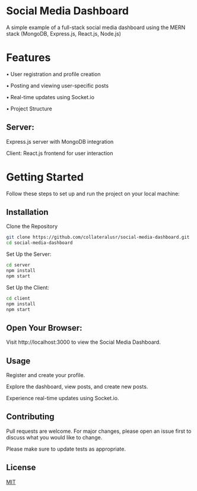 # Social Media Dashboard

A simple example of a full-stack social media dashboard using the MERN stack (MongoDB, Express.js, React.js, Node.js)

# Features

•	User registration and profile creation

•	Posting and viewing user-specific posts

•	Real-time updates using Socket.io

•	Project Structure

## Server: 

Express.js server with MongoDB integration

Client: React.js frontend for user interaction

# Getting Started

Follow these steps to set up and run the project on your local machine:


## Installation

Clone the Repository

```bash
git clone https://github.com/collateralusr/social-media-dashboard.git
cd social-media-dashboard
```
Set Up the Server:

```bash
cd server
npm install
npm start
```

Set Up the Client:
```bash
cd client
npm install
npm start
```

## Open Your Browser:

Visit http://localhost:3000 to view the Social Media Dashboard.


## Usage

Register and create your profile.

Explore the dashboard, view posts, and create new posts.

Experience real-time updates using Socket.io.


## Contributing

Pull requests are welcome. For major changes, please open an issue first
to discuss what you would like to change.

Please make sure to update tests as appropriate.

## License

[MIT](https://choosealicense.com/licenses/mit/)
